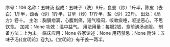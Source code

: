 序号：106
名称：五味汤
组成：五味子（洗）9斤，良姜（炒）1斤半，陈皮（去白）1斤半，茴香（炒）1斤半，甘草（炒）17斤半，盐（炒）22斤。
出处：《局方》卷十。
主治：胸膈痞满，心腹刺痛，短气噎闷，咳嗽痰唾，呕逆恶心，不思饮食。
加减：None
功效：温中益气。
用法用量：每服2钱，食前沸汤点服。
制备方法：上为末。
临床应用：None
各家论述：None
用药禁忌：None
附注：五味子汤(《宣明论》卷九)。《宣明论》有干姜一两半。
